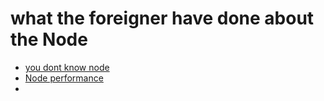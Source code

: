 # what the foreigner have done about the Node

- [you dont know node](http://webapplog.com/you-dont-know-node/#main)
- [Node performance](http://nodeperformance.com/debugging-nodejs-memory-leaks/)
- 
